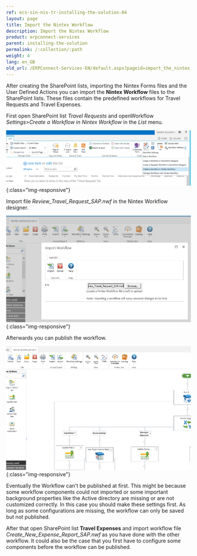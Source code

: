 ```yaml
---
ref: ecs-sin-nis-tr-installing-the-solution-04
layout: page
title: Import the Nintex Workflow
description: Import the Nintex Workflow
product: erpconnect-services
parent: installing-the-solution
permalink: /:collection/:path
weight: 4
lang: en_GB
old_url: /ERPConnect-Services-EN/default.aspx?pageid=import_the_nintex_workflow
---
```


After creating the SharePoint lists, importing the Nintex Forms files and the User Defined Actions you can import the **Nintex Workflow** files to the SharePoint lists. These files contain the predefined workflows for Travel Requests and Travel Expenses. 

First open SharePoint list *Travel Requests* and openWorkflow *Settings>Create a Workflow in Nintex Workflow* in the *List* menu.

![ECS-Nintex-TravelScenarios22](/img/content/ECS-Nintex-TravelScenarios22.png){:class="img-responsive"}

Import file *Review_Travel_Request_SAP.nwf*  in the Nintex Workflow designer. 

![ECS-Nintex-TravelScenarios23](/img/content/ECS-Nintex-TravelScenarios23.png){:class="img-responsive"}

Afterwards you can publish the workflow. 

![ECS-Nintex-TravelScenarios24](/img/content/ECS-Nintex-TravelScenarios24.png){:class="img-responsive"}

Eventually the Workflow can't be published at first. This might be because some workflow components could not imported or some important background properties like the Active directory are missing or are not customized correctly. In this case you should make these settings first. As long as some configurations are missing, the workflow can only be saved but not published.    

After that open SharePoint list **Travel Expenses** and import workflow file *Create_New_Expense_Report_SAP.nwf*  as you have done with the other workflow. It could also be the case that you first have to configure some components before the workflow can be published.             

